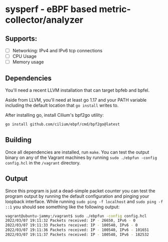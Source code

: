 # sysperf - eBPF based metric-collector/analyzer 

## Supports:

- [ ] Networking: IPv4 and IPv6 tcp connections
- [ ] CPU Usage
- [ ] Memory usage

## Dependencies

You'll need a recent LLVM installation that can target bpfeb and bpfel.

Aside from LLVM, you'll need at least go 1.17 and your PATH variable including the default location that `go install` writes to.

After installing go, install Cilium's bpf2go utility:

```bash
go install github.com/cilium/ebpf/cmd/bpf2go@latest
```

## Building

Once all dependencies are installed, run `make`. 
You can test the output binary on any of the Vagrant machines by running `sudo ./ebpfun -config config.hcl` in the `/vagrant` directory.

## Output

Since this program is just a dead-simple packet counter you can test the program output by running the default configuration and pinging your loopback interface. While running `sudo ping -f localhost` and `sudo ping -f ::1` you should see something like the following output:

```bash
vagrant@ubuntu-jammy:/vagrant$ sudo ./ebpfun -config config.hcl
2022/03/07 19:11:32 Packets received: IP - 26650, IPv6 - 0
2022/03/07 19:11:33 Packets received: IP - 100540, IPv6 - 0
2022/03/07 19:11:36 Packets received: IP - 100540, IPv6 - 101651
2022/03/07 19:11:37 Packets received: IP - 100540, IPv6 - 182532
```